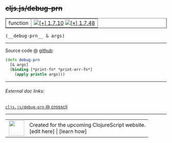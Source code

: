 ## ~~cljs.js/debug-prn~~



 <table border="1">
<tr>
<td>function</td>
<td><a href="https://github.com/cljsinfo/cljs-api-docs/tree/1.7.10"><img valign="middle" alt="[+] 1.7.10" title="Added in 1.7.10" src="https://img.shields.io/badge/+-1.7.10-lightgrey.svg"></a> <a href="https://github.com/cljsinfo/cljs-api-docs/tree/1.7.48"><img valign="middle" alt="[×] 1.7.48" title="Removed in 1.7.48" src="https://img.shields.io/badge/×-1.7.48-red.svg"></a> </td>
</tr>
</table>


 <samp>
(__debug-prn__ & args)<br>
</samp>

---







Source code @ [github](https://github.com/clojure/clojurescript/blob/r1.7.28/src/main/cljs/cljs/js.cljs#L25-L28):

```clj
(defn debug-prn
  [& args]
  (binding [*print-fn* *print-err-fn*]
    (apply println args)))
```

<!--
Repo - tag - source tree - lines:

 <pre>
clojurescript @ r1.7.28
└── src
    └── main
        └── cljs
            └── cljs
                └── <ins>[js.cljs:25-28](https://github.com/clojure/clojurescript/blob/r1.7.28/src/main/cljs/cljs/js.cljs#L25-L28)</ins>
</pre>

-->

---



###### External doc links:

[`cljs.js/debug-prn` @ crossclj](http://crossclj.info/fun/cljs.js.cljs/debug-prn.html)<br>

---

 <table>
<tr><td>
<img valign="middle" align="right" width="48px" src="http://i.imgur.com/Hi20huC.png">
</td><td>
Created for the upcoming ClojureScript website.<br>
[edit here] | [learn how]
</td></tr></table>

[edit here]:https://github.com/cljsinfo/cljs-api-docs/blob/master/cljsdoc/cljs.js_debug-prn.cljsdoc
[learn how]:https://github.com/cljsinfo/cljs-api-docs/wiki/cljsdoc-files

<!--

This information was too distracting to show to readers, but I'll leave it
commented here since it is helpful to:

- pretty-print the data used to generate this document
- and show how to retrieve that data



The API data for this symbol:

```clj
{:ns "cljs.js",
 :name "debug-prn",
 :signature ["[& args]"],
 :history [["+" "1.7.10"] ["-" "1.7.48"]],
 :type "function",
 :full-name-encode "cljs.js_debug-prn",
 :source {:code "(defn debug-prn\n  [& args]\n  (binding [*print-fn* *print-err-fn*]\n    (apply println args)))",
          :title "Source code",
          :repo "clojurescript",
          :tag "r1.7.28",
          :filename "src/main/cljs/cljs/js.cljs",
          :lines [25 28]},
 :full-name "cljs.js/debug-prn",
 :removed {:in "1.7.48", :last-seen "1.7.28"}}

```

Retrieve the API data for this symbol:

```clj
;; from Clojure REPL
(require '[clojure.edn :as edn])
(-> (slurp "https://raw.githubusercontent.com/cljsinfo/cljs-api-docs/catalog/cljs-api.edn")
    (edn/read-string)
    (get-in [:symbols "cljs.js/debug-prn"]))
```

-->
